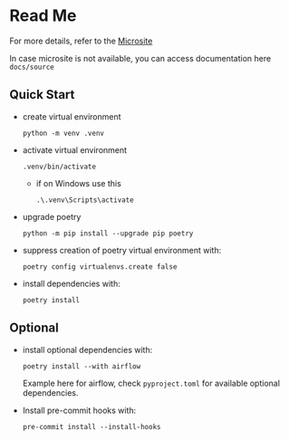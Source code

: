 # Read Me

For more details, refer to the [Microsite](https://github.com/Scattolin-Marco_bcgprod/boilerplate_2024/index.htm)

In case microsite is not available, you can access documentation here `docs/source`

## Quick Start

- create virtual environment

    ```
    python -m venv .venv
    ```

- activate virtual environment

    ```
    .venv/bin/activate
    ```
  - if on Windows use this

      ```
      .\.venv\Scripts\activate
      ```

- upgrade poetry

    ```
    python -m pip install --upgrade pip poetry
    ```

- suppress creation of poetry virtual environment with:
    ```
    poetry config virtualenvs.create false
    ```

- install dependencies with:

    ```
    poetry install
    ```    


## Optional

- install optional dependencies with:

    ```
    poetry install --with airflow
    ```
  Example here for airflow, check `pyproject.toml` for available optional dependencies.


- Install pre-commit hooks with:

    ```
    pre-commit install --install-hooks
    ```    
